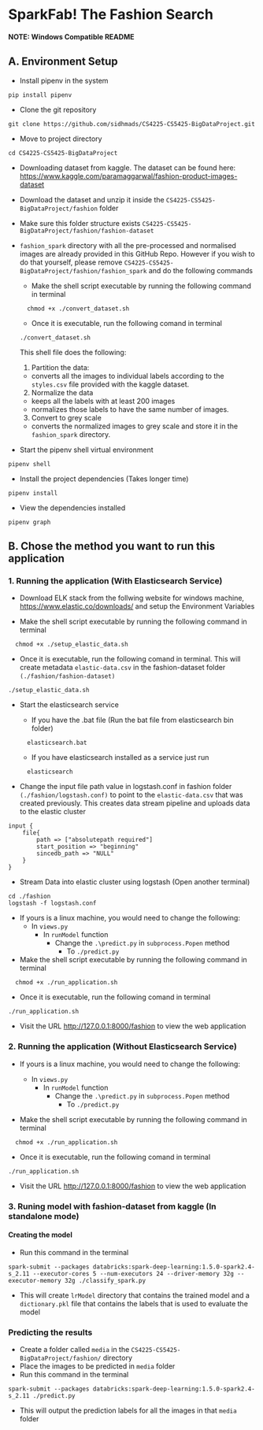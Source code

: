 # SparkFab! The Fashion Search

#### NOTE: Windows Compatible README

## A. Environment Setup

- Install pipenv in the system

```
pip install pipenv
```

- Clone the git repository

```
git clone https://github.com/sidhmads/CS4225-CS5425-BigDataProject.git
```

- Move to project directory

```
cd CS4225-CS5425-BigDataProject
```

- Downloading dataset from kaggle. The dataset can be found here: https://www.kaggle.com/paramaggarwal/fashion-product-images-dataset

- Download the dataset and unzip it inside the `CS4225-CS5425-BigDataProject/fashion` folder

- Make sure this folder structure exists `CS4225-CS5425-BigDataProject/fashion/fashion-dataset`

- `fashion_spark` directory with all the pre-processed and normalised images are already provided in this GitHub Repo. However if you wish to do that yourself, please remove `CS4225-CS5425-BigDataProject/fashion/fashion_spark` and do the following commands
   - Make the shell script executable by running the following command in terminal

  ```
    chmod +x ./convert_dataset.sh
  ```

  - Once it is executable, run the following comand in terminal

  ```
  ./convert_dataset.sh
  ```

  This shell file does the following:

  1. Partition the data:
    - converts all the images to individual labels according to the `styles.csv` file provided with the kaggle dataset.
  2. Normalize the data
    - keeps all the labels with at least 200 images
    - normalizes those labels to have the same number of images.
  3. Convert to grey scale
    - converts the normalized images to grey scale and store it in the `fashion_spark` directory.

- Start the pipenv shell virtual environment

```
pipenv shell
```

- Install the project dependencies (Takes longer time)

```
pipenv install
```

- View the dependencies installed
```
pipenv graph
```

## B. Chose the method you want to run this application
### 1. Running the application (With Elasticsearch Service)

- Download ELK stack from the follwing website for windows machine, https://www.elastic.co/downloads/ and setup the Environment Variables

- Make the shell script executable by running the following command in terminal

```
  chmod +x ./setup_elastic_data.sh
```

- Once it is executable, run the following comand in terminal. This will create metadata `elastic-data.csv` in the fashion-dataset folder `(./fashion/fashion-dataset)`

```
./setup_elastic_data.sh
```
- Start the elasticsearch service
  - If you have the .bat file (Run the bat file from elasticsearch bin folder)
  ```
    elasticsearch.bat
  ```
  - If you have elasticsearch installed as a service just run
  ```
    elasticsearch
  ```

- Change the input file path value in logstash.conf in fashion folder `(./fashion/logstash.conf)` to point to the `elastic-data.csv` that was created previously. This creates data stream pipeline and uploads data to the elastic cluster

```
input {
    file{
        path => ["absolutepath required"]
        start_position => "beginning"
        sincedb_path => "NULL"
    }
}
```
- Stream Data into elastic cluster using logstash (Open another terminal)

```
cd ./fashion
logstash -f logstash.conf
```
- If yours is a linux machine, you would need to change the following:
  - In `views.py`
    - In `runModel` function
      - Change the `.\predict.py` in `subprocess.Popen` method 
        - To `./predict.py`
- Make the shell script executable by running the following command in terminal

```
  chmod +x ./run_application.sh
```

- Once it is executable, run the following comand in terminal

```
./run_application.sh
```

- Visit the URL http://127.0.0.1:8000/fashion to view the web application

### 2. Running the application (Without Elasticsearch Service)

- If yours is a linux machine, you would need to change the following:
  - In `views.py`
    - In `runModel` function
      - Change the `.\predict.py` in `subprocess.Popen` method 
        - To `./predict.py`

- Make the shell script executable by running the following command in terminal

```
  chmod +x ./run_application.sh
```

- Once it is executable, run the following comand in terminal

```
./run_application.sh
```

- Visit the URL http://127.0.0.1:8000/fashion to view the web application
### 3.  Runing model with fashion-dataset from kaggle (In standalone mode)

#### Creating the model

- Run this command in the terminal

```
spark-submit --packages databricks:spark-deep-learning:1.5.0-spark2.4-s_2.11 --executor-cores 5 --num-executors 24 --driver-memory 32g --executor-memory 32g ./classify_spark.py
```

- This will create `lrModel` directory that contains the trained model and a `dictionary.pkl` file that contains the labels that is used to evaluate the model

### Predicting the results

- Create a folder called `media` in the `CS4225-CS5425-BigDataProject/fashion/` directory
- Place the images to be predicted in `media` folder
- Run this command in the terminal

```
spark-submit --packages databricks:spark-deep-learning:1.5.0-spark2.4-s_2.11 ./predict.py
```

- This will output the prediction labels for all the images in that `media` folder
